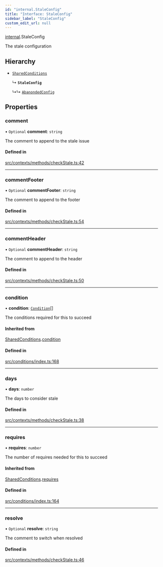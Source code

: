 ```yaml
---
id: "internal.StaleConfig"
title: "Interface: StaleConfig"
sidebar_label: "StaleConfig"
custom_edit_url: null
---
```


[internal](../modules/internal.md).StaleConfig

The stale configuration

## Hierarchy

- [`SharedConditions`](SharedConditions.md)

  ↳ **`StaleConfig`**

  ↳↳ [`AbanondedConfig`](internal.AbanondedConfig.md)

## Properties

### comment

• `Optional` **comment**: `string`

The comment to append to the stale issue

#### Defined in

[src/contexts/methods/checkStale.ts:42](https://github.com/Resnovas/smartcloud/blob/b91f5b4/src/contexts/methods/checkStale.ts#L42)

___

### commentFooter

• `Optional` **commentFooter**: `string`

The comment to append to the footer

#### Defined in

[src/contexts/methods/checkStale.ts:54](https://github.com/Resnovas/smartcloud/blob/b91f5b4/src/contexts/methods/checkStale.ts#L54)

___

### commentHeader

• `Optional` **commentHeader**: `string`

The comment to append to the header

#### Defined in

[src/contexts/methods/checkStale.ts:50](https://github.com/Resnovas/smartcloud/blob/b91f5b4/src/contexts/methods/checkStale.ts#L50)

___

### condition

• **condition**: [`Condition`](../#condition)[]

The conditions required for this to succeed

#### Inherited from

[SharedConditions](SharedConditions.md).[condition](SharedConditions.md#condition)

#### Defined in

[src/conditions/index.ts:168](https://github.com/Resnovas/smartcloud/blob/b91f5b4/src/conditions/index.ts#L168)

___

### days

• **days**: `number`

The days to consider stale

#### Defined in

[src/contexts/methods/checkStale.ts:38](https://github.com/Resnovas/smartcloud/blob/b91f5b4/src/contexts/methods/checkStale.ts#L38)

___

### requires

• **requires**: `number`

The number of requires needed for this to succeed

#### Inherited from

[SharedConditions](SharedConditions.md).[requires](SharedConditions.md#requires)

#### Defined in

[src/conditions/index.ts:164](https://github.com/Resnovas/smartcloud/blob/b91f5b4/src/conditions/index.ts#L164)

___

### resolve

• `Optional` **resolve**: `string`

The comment to switch when resolved

#### Defined in

[src/contexts/methods/checkStale.ts:46](https://github.com/Resnovas/smartcloud/blob/b91f5b4/src/contexts/methods/checkStale.ts#L46)

